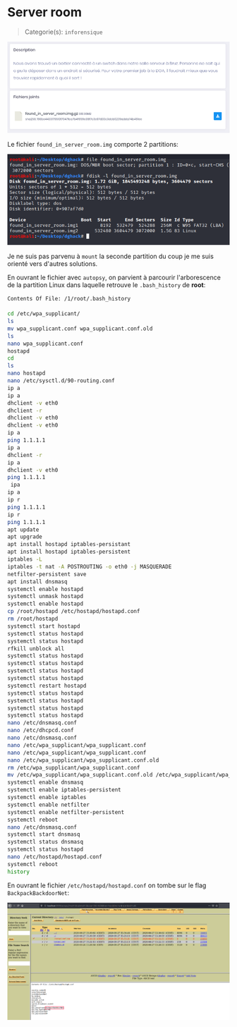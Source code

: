 # Server room

> Categorie(s): `inforensique`

![Consigne](img/consigne.png)

Le fichier `found_in_server_room.img` comporte 2 partitions:

![partitions](img/partitions.png)

Je ne suis pas parvenu à `mount` la seconde partition du coup je me suis orienté vers d'autres solutions.

En ouvrant le fichier avec `autopsy`, on parvient à parcourir l'arborescence de la partition Linux dans laquelle retrouve le `.bash_history` de **root**:

```bash
Contents Of File: /1/root/.bash_history

cd /etc/wpa_supplicant/
ls
mv wpa_supplicant.conf wpa_supplicant.conf.old
ls
nano wpa_supplicant.conf
hostapd
cd
ls
nano hostapd
nano /etc/sysctl.d/90-routing.conf
ip a
ip a
dhclient -v eth0
dhclient -r
dhclient -v eth0
dhclient -v eth0
ip a
ping 1.1.1.1
ip a
dhclient -r
ip a
dhclient -v eth0
ping 1.1.1.1
 ipa
ip a
ip r
ping 1.1.1.1
ip r
ping 1.1.1.1
apt update
apt upgrade
apt install hostapd iptables-persistant
apt install hostapd iptables-persistent
iptables -L
iptables -t nat -A POSTROUTING -o eth0 -j MASQUERADE
netfilter-persistent save
apt install dnsmasq
systemctl enable hostapd
systemctl unmask hostapd
systemctl enable hostapd
cp /root/hostapd /etc/hostapd/hostapd.conf
rm /root/hostapd 
systemctl start hostapd
systemctl status hostapd
systemctl status hostapd
rfkill unblock all
systemctl status hostapd
systemctl status hostapd
systemctl status hostapd
systemctl status hostapd
systemctl restart hostapd
systemctl status hostapd
systemctl status hostapd
systemctl status hostapd
systemctl status hostapd
nano /etc/dnsmasq.conf 
nano /etc/dhcpcd.conf 
nano /etc/dnsmasq.conf 
nano /etc/wpa_supplicant/wpa_supplicant.conf
nano /etc/wpa_supplicant/wpa_supplicant.conf
nano /etc/wpa_supplicant/wpa_supplicant.conf.old 
rm /etc/wpa_supplicant/wpa_supplicant.conf
mv /etc/wpa_supplicant/wpa_supplicant.conf.old /etc/wpa_supplicant/wpa_supplicant.conf
systemctl enable dnsmasq
systemctl enable iptables-persistent
systemctl enable iptables
systemctl enable netfilter
systemctl enable netfilter-persistent
systemctl reboot
nano /etc/dnsmasq.conf 
systemctl start dnsmasq
systemctl status dnsmasq
systemctl status hostapd
nano /etc/hostapd/hostapd.conf 
systemctl reboot
history
```

En ouvrant le fichier `/etc/hostapd/hostapd.conf` on tombe sur le flag `BackpackBackdoorNet`:

![flag](img/flag.png)